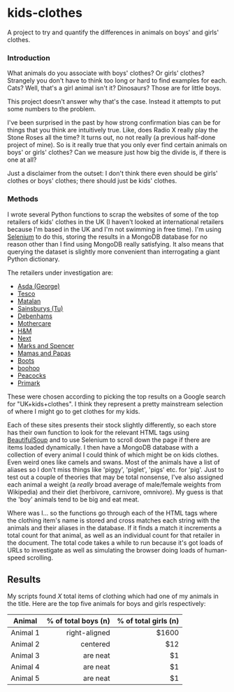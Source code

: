 # kids-clothes
A project to try and quantify the differences in animals on boys' and girls' clothes.

### Introduction

What animals do you associate with boys' clothes? Or girls' clothes? Strangely you don't have to think too long or hard to find examples for each. Cats? Well, that's a girl animal isn't it? Dinosaurs? Those are for little boys.

This project doesn't answer why that's the case. Instead it attempts to put some numbers to the problem.

I've been surprised in the past by how strong confirmation bias can be for things that you think are intuitively true. Like, does Radio X really play the Stone Roses all the time? It turns out, no not really (a previous half-done project of mine). So is it really true that you only ever find certain animals on boys' or girls' clothes? Can we measure just how big the divide is, if there is one at all?

Just a disclaimer from the outset: I don't think there even should be girls' clothes or boys' clothes; there should just be kids' clothes.

### Methods

I wrote several Python functions to scrap the websites of some of the top retailers of kids' clothes in the UK (I haven't looked at international retailers because I'm based in the UK and I'm not swimming in free time). I'm using [Selenium](http://selenium-python.readthedocs.io/) to do this, storing the results in a MongoDB database for no reason other than I find using MongoDB really satisfying. It also means that querying the dataset is slightly more convenient than interrogating a giant Python dictionary.

The retailers under investigation are:

- [Asda (George)](https://direct.asda.com/george/kids/D25,default,sc.html)
- [Tesco](https://www.tesco.com/direct/clothing-accessories/baby-kids-clothing-shoes/cat3376645.cat)
- [Matalan](https://www.matalan.co.uk/kids-clothing)
- [Sainsburys (Tu)](https://tuclothing.sainsburys.co.uk/c/kids/kids)
- [Debenhams](http://www.debenhams.com/kids)
- [Mothercare](http://www.mothercare.com/clothing/)
- [H&M](http://www2.hm.com/en_gb/kids.html)
- [Next](http://www.next.co.uk/children)
- [Marks and Spencer](http://www.marksandspencer.com/c/kids)
- [Mamas and Papas](https://www.mamasandpapas.com/en-gb/c/clothing/)
- [Boots](http://www.boots.com/baby-child/kids-clothes-mini-club)
- [boohoo](http://www.boohoo.com/kids)
- [Peacocks](https://www.peacocks.co.uk/kidswear)
- [Primark](https://www.primark.com/en/products/new-arrivals/kids)

These were chosen according to picking the top results on a Google search for "UK+kids+clothes". I think they represent a pretty mainstream selection of where I might go to get clothes for my kids.

Each of these sites presents their stock slightly differently, so each store has their own function to look for the relevant HTML tags using [BeautifulSoup](https://www.crummy.com/software/BeautifulSoup/) and to use Selenium to scroll down the page if there are items loaded dynamically. I then have a MongoDB database with a collection of every animal I could think of which might be on kids clothes. Even weird ones like camels and swans. Most of the animals have a list of aliases so I don't miss things like 'piggy', 'piglet', 'pigs' etc. for 'pig'. Just to test out a couple of theories that may be total nonsense, I've also assigned each animal a weight (a *really* broad average of male/female weights from Wikipedia) and their diet (herbivore, carnivore, omnivore). My guess is that the 'boy' animals tend to be big and eat meat.

Where was I... so the functions go through each of the HTML tags where the clothing item's name is stored and cross matches each string with the animals and their aliases in the database. If it finds a match it increments a total count for that animal, as well as an individual count for that retailer in the document. The total code takes a while to run because it's got loads of URLs to investigate as well as simulating the browser doing loads of human-speed scrolling.

## Results

My scripts found _X_ total items of clothing which had one of my animals in the title. Here are the top five animals for boys and girls respectively:

| Animal        | % of total boys (n)           | % of total girls (n)    |
| ------------- |-------------:| -----:|
| Animal 1     | right-aligned | $1600 |
| Animal 2     | centered      |   $12 |
| Animal 3 | are neat      |    $1 |
| Animal 4 | are neat      |    $1 |
| Animal 5 | are neat      |    $1 |
